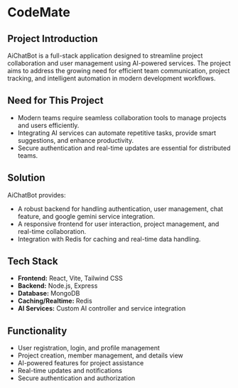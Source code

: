 # CodeMate

## Project Introduction
AiChatBot is a full-stack application designed to streamline project collaboration and user management using AI-powered services. The project aims to address the growing need for efficient team communication, project tracking, and intelligent automation in modern development workflows.

## Need for This Project
- Modern teams require seamless collaboration tools to manage projects and users efficiently.
- Integrating AI services can automate repetitive tasks, provide smart suggestions, and enhance productivity.
- Secure authentication and real-time updates are essential for distributed teams.

## Solution
AiChatBot provides:
- A robust backend for handling authentication, user management, chat feature, and google gemini service integration.
- A responsive frontend for user interaction, project management, and real-time collaboration.
- Integration with Redis for caching and real-time data handling.

## Tech Stack
- **Frontend:** React, Vite, Tailwind CSS
- **Backend:** Node.js, Express
- **Database:** MongoDB
- **Caching/Realtime:** Redis
- **AI Services:** Custom AI controller and service integration

## Functionality
- User registration, login, and profile management
- Project creation, member management, and details view
- AI-powered features for project assistance
- Real-time updates and notifications
- Secure authentication and authorization


